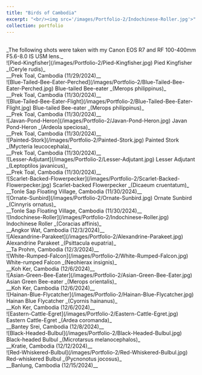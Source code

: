 ```yaml
---
title: "Birds of Cambodia"
excerpt: "<br/><img src='/images/Portfolio-2/Indochinese-Roller.jpg'>"
collection: portfolio
---
```


<br/>
_The following shots were taken with my Canon EOS R7 and RF 100-400mm F5.6-8.0 IS USM lens._

<br/>
![Pied-Kingfisher](/images/Portfolio-2/Pied-Kingfisher.jpg)
Pied Kingfisher _(Ceryle rudis)_ <br/> __Prek Toal, Cambodia (11/29/2024)__

<br/>
![Blue-Tailed-Bee-Eater-Perched](/images/Portfolio-2/Blue-Tailed-Bee-Eater-Perched.jpg)
Blue-tailed Bee-eater _(Merops philippinus)_ <br/> __Prek Toal, Cambodia (11/30/2024)__

<br/>
![Blue-Tailed-Bee-Eater-Flight](/images/Portfolio-2/Blue-Tailed-Bee-Eater-Flight.jpg)
Blue-tailed Bee-eater _(Merops philippinus)_ <br/> __Prek Toal, Cambodia (11/30/2024)__

<br/>
![Javan-Pond-Heron](/images/Portfolio-2/Javan-Pond-Heron.jpg)
Javan Pond-Heron _(Ardeola speciosa)_ <br/> __Prek Toal, Cambodia (11/30/2024)__

<br/>
![Painted-Stork](/images/Portfolio-2/Painted-Stork.jpg)
Painted Stork _(Mycteria leucocephala)_ <br/> __Prek Toal, Cambodia (11/30/2024)__

<br/>
![Lesser-Adjutant](/images/Portfolio-2/Lesser-Adjutant.jpg)
Lesser Adjutant _(Leptoptilos javanicus)_ <br/> __Prek Toal, Cambodia (11/30/2024)__

<br/>
![Scarlet-Backed-Flowerpecker](/images/Portfolio-2/Scarlet-Backed-Flowerpecker.jpg)
Scarlet-backed Flowerpecker _(Dicaeum cruentatum)_ <br/> __Tonle Sap Floating Village, Cambodia (11/30/2024)__

<br/>
![Ornate-Sunbird](/images/Portfolio-2/Ornate-Sunbird.jpg)
Ornate Sunbird _(Cinnyris ornatus)_ <br/> __Tonle Sap Floating Village, Cambodia (11/30/2024)__

<br/>
![Indochinese-Roller](/images/Portfolio-2/Indochinese-Roller.jpg)
Indochinese Roller _(Coracias affinis)_ <br/> __Angkor Wat, Cambodia (12/3/2024)__

<br/>
![Alexandrine-Parakeet](/images/Portfolio-2/Alexandrine-Parakeet.jpg)
Alexandrine Parakeet _(Psittacula eupatria)_ <br/> __Ta Prohm, Cambodia (12/3/2024)__

<br/>
![White-Rumped-Falcon](/images/Portfolio-2/White-Rumped-Falcon.jpg)
White-rumped Falcon _(Neohierax insignis)_ <br/> __Koh Ker, Cambodia (12/6/2024)__

<br/>
![Asian-Green-Bee-Eater](/images/Portfolio-2/Asian-Green-Bee-Eater.jpg)
Asian Green Bee-eater _(Merops orientalis)_ <br/> __Koh Ker, Cambodia (12/6/2024)__

<br/>
![Hainan-Blue-Flycatcher](/images/Portfolio-2/Hainan-Blue-Flycatcher.jpg)
Hainan Blue Flycatcher _(Cyornis hainanus)_ <br/> __Koh Ker, Cambodia (12/6/2024)__

<br/>
![Eastern-Cattle-Egret](/images/Portfolio-2/Eastern-Cattle-Egret.jpg)
Eastern Cattle-Egret _(Ardea coromanda)_ <br/> __Bantey Srei, Cambodia (12/8/2024)__

<br/>
![Black-Headed-Bulbul](/images/Portfolio-2/Black-Headed-Bulbul.jpg)
Black-headed Bulbul _(Microtarsus melanocephalos)_ <br/> __Kratie, Cambodia (12/12/2024)__

<br/>
![Red-Whiskered-Bulbul](/images/Portfolio-2/Red-Whiskered-Bulbul.jpg)
Red-whiskered Bulbul _(Pycnonotus jocosus)_ <br/> __Banlung, Cambodia (12/15/2024)__




